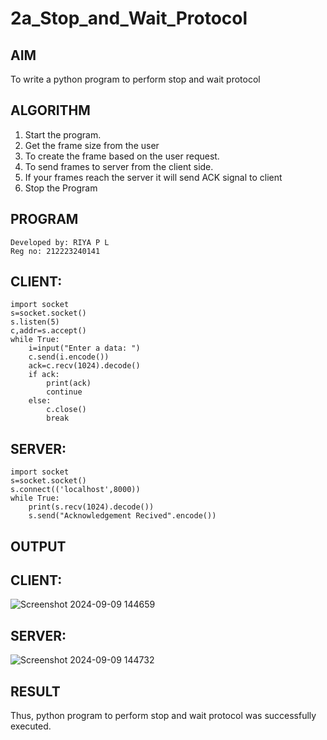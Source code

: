# 2a_Stop_and_Wait_Protocol
## AIM 
To write a python program to perform stop and wait protocol
## ALGORITHM
1. Start the program.
2. Get the frame size from the user
3. To create the frame based on the user request.
4. To send frames to server from the client side.
5. If your frames reach the server it will send ACK signal to client
6. Stop the Program
## PROGRAM
```
Developed by: RIYA P L
Reg no: 212223240141
```
## CLIENT: 
```
import socket 
s=socket.socket() 
s.listen(5) 
c,addr=s.accept() 
while True: 
    i=input("Enter a data: ") 
    c.send(i.encode()) 
    ack=c.recv(1024).decode() 
    if ack: 
        print(ack) 
        continue 
    else: 
        c.close() 
        break 
```
## SERVER: 
``` 
import socket 
s=socket.socket() 
s.connect(('localhost',8000)) 
while True: 
    print(s.recv(1024).decode()) 
    s.send("Acknowledgement Recived".encode())
```
## OUTPUT
## CLIENT:
![Screenshot 2024-09-09 144659](https://github.com/user-attachments/assets/a77a6809-e0c3-4156-be10-9c0c5c3ce6f9)
## SERVER:
![Screenshot 2024-09-09 144732](https://github.com/user-attachments/assets/c47ef5fd-93f4-4e49-a369-fbd53aec786d)

## RESULT
Thus, python program to perform stop and wait protocol was successfully executed.
